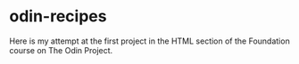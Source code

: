 # odin-recipes

Here is my attempt at the first project in the HTML section of the Foundation course on The Odin Project. 